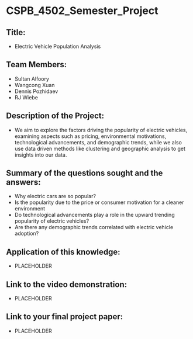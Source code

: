 # CSPB_4502_Semester_Project

## Title:
  * Electric Vehicle Population Analysis

## Team Members:
  * Sultan Alfoory
  * Wangcong Xuan
  * Dennis Pozhidaev
  * RJ Wiebe
 
## Description of the Project:
  * We aim to explore the factors driving the popularity of electric vehicles, examining aspects such as pricing, environmental motivations, technological advancements, and demographic trends, while we also use data driven methods like clustering and geographic analysis to get insights into our data.

## Summary of the questions sought and the answers:
  * Why electric cars are so popular?
  * Is the popularity due to the price or consumer motivation for a cleaner environment
  * Do technological advancements play a role in the upward trending popularity of electric vehicles?
  * Are there any demographic trends correlated with electric vehicle adoption?

## Application of this knowledge:
  * PLACEHOLDER
    
## Link to the video demonstration:
  * PLACEHOLDER
    
## Link to your final project paper:
  * PLACEHOLDER
